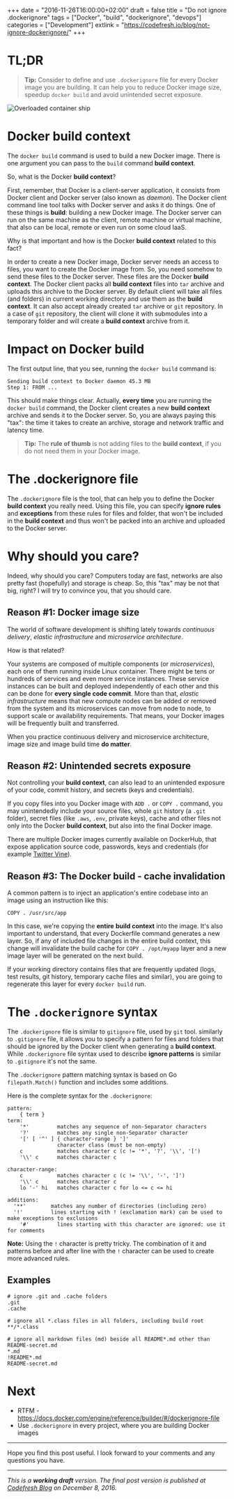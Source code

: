 +++
date = "2016-11-26T16:00:00+02:00"
draft = false
title = "Do not ignore .dockerignore"
tags = ["Docker", "build", "dockerignore", "devops"]
categories = ["Development"]
extlink = "https://codefresh.io/blog/not-ignore-dockerignore/"
+++

# TL;DR

> **Tip:** Consider to define and use `.dockerignore` file for every Docker image you are building. It can help you to reduce Docker image size, speedup `docker build` and avoid unintended secret exposure.

![Overloaded container ship](/img/overloaded.jpg)

# Docker build context

The `docker build` command is used to build a new Docker image. There is one argument you can pass to the `build` command **build context**.

So, what is the Docker **build context**?

First, remember, that Docker is a client-server application, it consists from Docker client and Docker server (also known as *daemon*). The Docker client command line tool talks with Docker server and asks it do things. One of these things is **build**: building a new Docker image. The Docker server can run on the same machine as the client, remote machine or virtual machine, that also can be local, remote or even run on some cloud IaaS.

Why is that important and how is the Docker **build context** related to this fact?

In order to create a new Docker image, Docker server needs an access to files, you want to create the Docker image from. So, you need somehow to send these files to the Docker server. These files are the Docker **build context**. The Docker client packs all **build context** files into `tar` archive and uploads this archive to the Docker server. By default client will take all files (and folders) in current working directory and use them as the **build context**.
It can also accept already created `tar` archive or `git` repository. In a case of `git` repository, the client will clone it with submodules into a temporary folder and will create a **build context** archive from it.

# Impact on Docker build

The first output line, that you see, running the `docker build` command is:
```
Sending build context to Docker daemon 45.3 MB
Step 1: FROM ...
```

This should make things clear. Actually, **every time** you are running the `docker build` command, the Docker client creates a new **build context** archive and sends it to the Docker server. So, you are always paying this "tax": the time it takes to create an archive, storage and network traffic and latency time.

> **Tip:** The **rule of thumb** is not adding files to the **build context**, if you do not need them in your Docker image.

# The **.dockerignore** file

The `.dockerignore` file is the tool, that can help you to define the Docker **build context** you really need. Using this file, you can specify **ignore rules** and **exceptions** from these rules for files and folder, that won't be included in the **build context** and thus won't be packed into an archive and uploaded to the Docker server.

# Why should you care?

Indeed, why should you care? Computers today are fast, networks are also pretty fast (hopefully) and storage is cheap. So, this "tax" may be not that big, right?
I will try to convince you, that you should care.

## Reason #1: Docker image size

The world of software development is shifting lately towards *continuous delivery*, *elastic infrastructure* and *microservice architecture*.

How is that related?

Your systems are composed of multiple components (or *microservices*), each one of them running inside Linux container. There might be tens or hundreds of services and even more service instances. These service instances can be built and deployed independently of each other and this can be done for **every single code commit**. More than that, *elastic infrastructure* means that new compute nodes can be added or removed from the system and its microservices can move from node to node, to support scale or availability requirements. That means, your Docker images will be frequently built and transferred.

When you practice continuous delivery and microservice architecture, image size and image build time **do matter**.

## Reason #2: Unintended secrets exposure

Not controlling your **build context**, can also lead to an unintended exposure of your code, commit history, and secrets (keys and credentials).

If you copy files into you Docker image with `ADD .` or `COPY .` command, you may unintendedly include your source files, whole `git` history (a `.git` folder), secret files (like `.aws`, `.env`, private keys), cache and other files not only into the Docker **build context**, but also into the final Docker image.

There are multiple Docker images currently available on DockerHub, that expose application source code, passwords, keys and credentials (for example [Twitter Vine](http://thehackernews.com/2016/07/vine-source-code.html)).

## Reason #3: The Docker build - cache invalidation

A common pattern is to inject an application's entire codebase into an image using an instruction like this:

```
COPY . /usr/src/app
```

In this case, we're copying the **entire** **build context** into the image. It's also important to understand, that every Dockerfile command generates a new layer. So, if any of included file changes in the entire build context, this change will invalidate the build cache for `COPY . /opt/myapp` layer and a new image layer will be generated on the next build.

If your working directory contains files that are frequently updated (logs, test results, git history, temporary cache files and similar), you are going to regenerate this layer for every `docker build` run.


# The `.dockerignore` syntax

The `.dockerignore` file is similar to `gitignore` file, used by `git` tool. similarly to `.gitignore` file, it allows you to specify a pattern for files and folders that should be ignored by the Docker client when generating a **build context**. While `.dockerignore` file syntax used to describe **ignore patterns** is similar to `.gitignore` it's not the same.

The `.dockerignore` pattern matching syntax is based on Go `filepath.Match()` function and includes some additions.

Here is the complete syntax for the `.dockerignore`:

```
pattern:
    { term }
term:
    '*'         matches any sequence of non-Separator characters
    '?'         matches any single non-Separator character
    '[' [ '^' ] { character-range } ']'
                character class (must be non-empty)
    c           matches character c (c != '*', '?', '\\', '[')
    '\\' c      matches character c

character-range:
    c           matches character c (c != '\\', '-', ']')
    '\\' c      matches character c
    lo '-' hi   matches character c for lo <= c <= hi

additions:
  '**'        matches any number of directories (including zero)
  '!'         lines starting with ! (exclamation mark) can be used to make exceptions to exclusions
    '#'         lines starting with this character are ignored: use it for comments
```

**Note:** Using the `!` character is pretty tricky. The combination of it and patterns before and after line with the `!` character can be used to create more advanced rules.

## Examples

```
# ignore .git and .cache folders
.git
.cache
```

```
# ignore all *.class files in all folders, including build root
**/*.class
```

```
# ignore all markdown files (md) beside all README*.md other than README-secret.md
*.md
!README*.md
README-secret.md
```

# Next

- RTFM - https://docs.docker.com/engine/reference/builder/#/dockerignore-file
- Use `.dockerignore` in every project, where you are building Docker images

----------

Hope you find this post useful. I look forward to your comments and any questions you have.

---

_This is a **working draft** version. The final post version is published at [Codefresh Blog](https://codefresh.io/blog/not-ignore-dockerignore/) on December 8, 2016._
